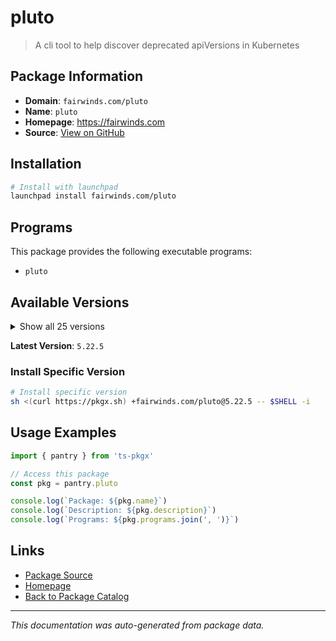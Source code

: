 # pluto

> A cli tool to help discover deprecated apiVersions in Kubernetes

## Package Information

- **Domain**: `fairwinds.com/pluto`
- **Name**: `pluto`
- **Homepage**: https://fairwinds.com
- **Source**: [View on GitHub](https://github.com/pkgxdev/pantry/tree/main/projects/fairwinds.com/pluto/package.yml)

## Installation

```bash
# Install with launchpad
launchpad install fairwinds.com/pluto
```

## Programs

This package provides the following executable programs:

- `pluto`

## Available Versions

<details>
<summary>Show all 25 versions</summary>

- `5.22.5`, `5.22.3`, `5.22.2`, `5.22.1`, `5.22.0`
- `5.21.9`, `5.21.8`, `5.21.7`, `5.21.6`, `5.21.4`
- `5.21.3`, `5.21.2`, `5.21.1`, `5.21.0`, `5.20.3`
- `5.20.2`, `5.20.1`, `5.20.0`, `5.19.4`, `5.19.3`
- `5.19.2`, `5.19.1`, `5.19.0`, `5.18.6`, `5.18.5`

</details>

**Latest Version**: `5.22.5`

### Install Specific Version

```bash
# Install specific version
sh <(curl https://pkgx.sh) +fairwinds.com/pluto@5.22.5 -- $SHELL -i
```

## Usage Examples

```typescript
import { pantry } from 'ts-pkgx'

// Access this package
const pkg = pantry.pluto

console.log(`Package: ${pkg.name}`)
console.log(`Description: ${pkg.description}`)
console.log(`Programs: ${pkg.programs.join(', ')}`)
```

## Links

- [Package Source](https://github.com/pkgxdev/pantry/tree/main/projects/fairwinds.com/pluto/package.yml)
- [Homepage](https://fairwinds.com)
- [Back to Package Catalog](../../../package-catalog.md)

---

*This documentation was auto-generated from package data.*
